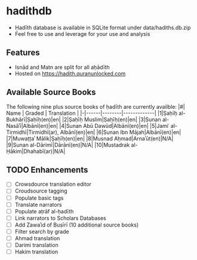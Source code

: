 # hadithdb

* Ḥadīth database is available in SQLite format under data/hadiths.db.zip
* Feel free to use and leverage for your use and analysis

## Features
* Isnād and Matn are split for all aḥādīth
* Hosted on https://hadith.quranunlocked.com

## Available Source Books
The following nine plus source books of ḥadīth are currently availble:
|#| Name | Graded | Translation |
|-|------|--------|-------------|
|1|Ṣaḥīḥ al-Bukhārī|Ṣaḥīḥ(en)|en|
|2|Ṣaḥīḥ Muslim|Ṣaḥīḥ(en)|en|
|3|Sunan al-Nasāʾī|Albānī(en)|en|
|4|Sunan Abū Dawūd|Albānī(en)|en|
|5|Jamiʿ al-Tirmidhī|Tirmidhī(ar), Albānī(en)|en|
|6|Sunan Ibn Mājah|Albānī(en)|en|
|7|Muwaṭṭaʾ Mālik|Ṣaḥīḥ(en)|en|
|8|Musnad Aḥmad|Arnaʾūt(en)|N/A|
|9|Sunan al-Dārimī|Dārānī(en)|N/A|
|10|Mustadrak al-Ḥākim|Dhahabī(ar)|N/A|

## TODO Enhancements
- [ ]  Crowsdource translation editor
- [ ]  Croudsource tagging
- [ ]  Populate basic tags
- [ ]  Translate narrators
- [ ]  Populate aṭrāf al-ḥadīth
- [ ]  Link narrators to Scholars Databases
- [ ]  Add Zawaʾid of Buṣīrī (10 additional source books)
- [ ]  Filter search by grade
- [ ]  Ahmad translation
- [ ]  Darimi translation
- [ ]  Hakim translation
